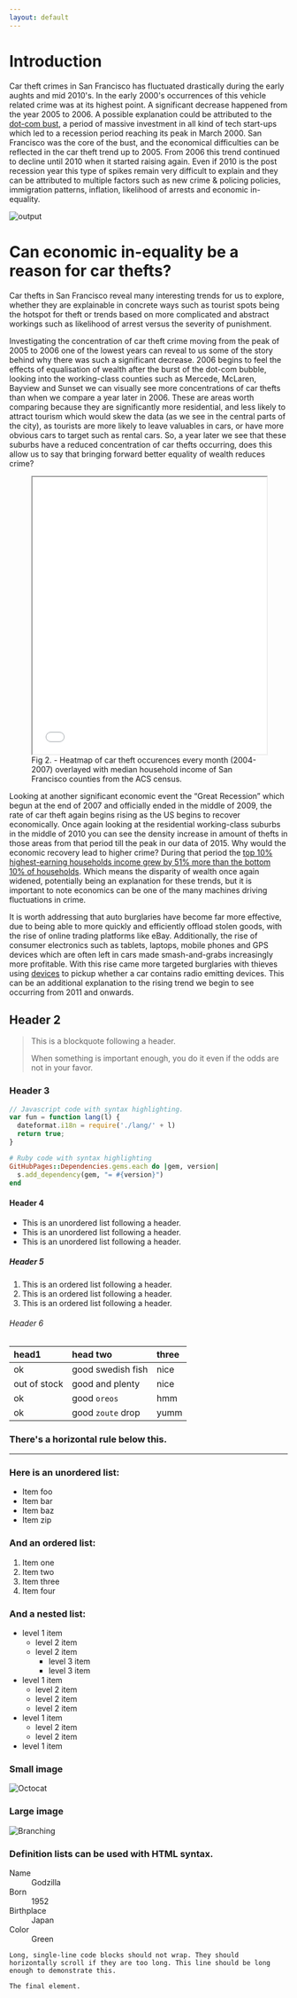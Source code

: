 ```yaml
---
layout: default
---
```




# Introduction

Car theft crimes in San Francisco has fluctuated drastically during the early aughts and mid 2010's. In the early 2000's occurrences of this vehicle related crime was at its highest point. A significant decrease happened from the year 2005 to 2006. A possible explanation could be attributed to the [dot-com bust](https://www.nytimes.com/2001/07/24/business/a-city-takes-a-breath-after-the-dot-com-crash-san-francisco-s-economy-is-slowing.html), a period of massive investment in all kind of tech start-ups which led to a recession period reaching its peak in March 2000. San Francisco was the core of the bust, and the economical difficulties can be reflected in the car theft trend up to 2005. From 2006 this trend continued to decline until 2010 when it started raising again. Even if 2010 is the post recession year this type of spikes remain very difficult to explain and they can be attributed to multiple factors such as new crime & policing policies, immigration patterns, inflation, likelihood of arrests and economic in-equality.  


![output](image/outputs.png)


# Can economic in-equality be a reason for car thefts?

Car thefts in San Francisco reveal many interesting trends for us to explore, whether they are explainable in concrete ways such as tourist spots being the hotspot for theft or trends based on more complicated and abstract workings such as likelihood of arrest versus the severity of punishment.

Investigating the concentration of car theft crime moving from the peak of 2005 to 2006 one of the lowest years can reveal to us some of the story behind why there was such a significant decrease. 2006 begins to feel the effects of equalisation of wealth after the burst of the dot-com bubble, looking into the working-class counties such as Mercede, McLaren, Bayview and Sunset we can visually see more concentrations of car thefts than when we compare a year later in 2006. These are areas worth comparing because they are significantly more residential, and less likely to attract tourism which would skew the data (as we see in the central parts of the city), as tourists are more likely to leave valuables in cars, or have more obvious cars to target such as rental cars. So, a year later we see that these suburbs have a reduced concentration of car thefts occurring, does this allow us to say that bringing forward better equality of wealth reduces crime?

<figure>
  <iframe width="100%" height="500" src="heatmap.html"></iframe>
  <figcaption>Fig 2. - Heatmap of car theft occurences every month (2004-2007) overlayed with median household income of San Francisco counties from the ACS census.</figcaption>
</figure>

Looking at another significant economic event the “Great Recession” which begun at the end of 2007 and officially ended in the middle of 2009, the rate of car theft again begins rising as the US begins to recover economically. Once again looking at the residential working-class suburbs in the middle of 2010 you can see the density increase in amount of thefts in those areas from that period till the peak in our data of 2015. Why would the economic recovery lead to higher crime? During that period the [top 10% highest-earning households income grew by 51% more than the bottom 10% of households](http://www.bayareaeconomy.org/wp-content/uploads/2021/03/Income-Inequality_3.10.21.pdf). Which means the disparity of wealth once again widened, potentially being an explanation for these trends, but it is important to note economics can be one of the many machines driving fluctuations in crime.

It is worth addressing that auto burglaries have become far more effective, due to being able to more quickly and efficiently offload stolen goods, with the rise of online trading platforms like eBay. Additionally, the rise of consumer electronics such as tablets, laptops, mobile phones and GPS devices which are often left in cars made smash-and-grabs increasingly more profitable. With this rise came more targeted burglaries with thieves using [devices](https://www.nbcbayarea.com/news/local/car-break-ins-tech-devices/3285126/) to pickup whether a car contains radio emitting devices. This can be an additional explanation to the rising trend we begin to see occurring from 2011 and onwards.


## Header 2

> This is a blockquote following a header.
>
> When something is important enough, you do it even if the odds are not in your favor.

### Header 3

```js
// Javascript code with syntax highlighting.
var fun = function lang(l) {
  dateformat.i18n = require('./lang/' + l)
  return true;
}
```

```ruby
# Ruby code with syntax highlighting
GitHubPages::Dependencies.gems.each do |gem, version|
  s.add_dependency(gem, "= #{version}")
end
```

#### Header 4

*   This is an unordered list following a header.
*   This is an unordered list following a header.
*   This is an unordered list following a header.

##### Header 5

1.  This is an ordered list following a header.
2.  This is an ordered list following a header.
3.  This is an ordered list following a header.

###### Header 6

| head1        | head two          | three |
|:-------------|:------------------|:------|
| ok           | good swedish fish | nice  |
| out of stock | good and plenty   | nice  |
| ok           | good `oreos`      | hmm   |
| ok           | good `zoute` drop | yumm  |

### There's a horizontal rule below this.

* * *

### Here is an unordered list:

*   Item foo
*   Item bar
*   Item baz
*   Item zip

### And an ordered list:

1.  Item one
1.  Item two
1.  Item three
1.  Item four

### And a nested list:

- level 1 item
  - level 2 item
  - level 2 item
    - level 3 item
    - level 3 item
- level 1 item
  - level 2 item
  - level 2 item
  - level 2 item
- level 1 item
  - level 2 item
  - level 2 item
- level 1 item

### Small image

![Octocat](https://github.githubassets.com/images/icons/emoji/octocat.png)

### Large image

![Branching](https://guides.github.com/activities/hello-world/branching.png)


### Definition lists can be used with HTML syntax.

<dl>
<dt>Name</dt>
<dd>Godzilla</dd>
<dt>Born</dt>
<dd>1952</dd>
<dt>Birthplace</dt>
<dd>Japan</dd>
<dt>Color</dt>
<dd>Green</dd>
</dl>

```
Long, single-line code blocks should not wrap. They should horizontally scroll if they are too long. This line should be long enough to demonstrate this.
```

```
The final element.
```
